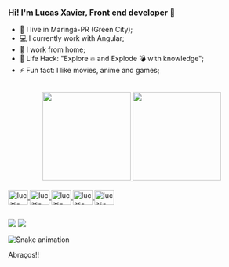 ### Hi! I'm Lucas Xavier, Front end developer 👋

<!-- Any image aligned to the right. Beware the width -->
<!--<img width="40%" align="right" alt="Github" src="https://user-images.githubusercontent.com/68694537/181241334-e43dda1a-558e-4d17-8561-8f61b3b676e0.gif" />-->

- 🌳 I live in Maringá-PR (Green City);
- 💻 I currently work with Angular;
- 🏡 I work from home;
- 🎯 Life Hack: "Explore 🔥 and Explode 💣 with knowledge";
- ⚡️ Fun fact: I like movies, anime and games;

##


<div align="center">
  <a href="https://github.com/lucxavier">
  <img height="180em" src="https://github-readme-stats.vercel.app/api?username=lucxavier&show_icons=true&theme=dracula&include_all_commits=true&count_private=true"/>
  <img height="180em" src="https://github-readme-stats.vercel.app/api/top-langs/?username=lucxavier&layout=compact&langs_count=7&theme=dracula"/>
</div>
  
<div style="display: inline_block"><br>
  <img align="center" alt="lucas-HTML" height="30" width="40" src="https://cdn.jsdelivr.net/gh/devicons/devicon/icons/html5/html5-original.svg">
  <img align="center" alt="lucas-CSS" height="30" width="40" src="https://cdn.jsdelivr.net/gh/devicons/devicon/icons/css3/css3-original.svg">
  <img align="center" alt="lucas-Js" height="30" width="40" src="https://cdn.jsdelivr.net/gh/devicons/devicon/icons/javascript/javascript-original.svg">
  <img align="center" alt="lucas-Ts" height="30" width="40" src="https://cdn.jsdelivr.net/gh/devicons/devicon/icons/typescript/typescript-original.svg">
  <img align="center" alt="lucas-Angular" height="30" width="40" src="https://cdn.jsdelivr.net/gh/devicons/devicon/icons/angularjs/angularjs-original.svg">   
  <!--<img align="right" alt="Rafa-pic" height="150" style="border-radius:50px;">-->
</div>

##
  
<div> 
  <a href = "mailto:lucas.h.xavier@gmail.com"><img src="https://img.shields.io/badge/-Gmail-%23333?style=for-the-badge&logo=gmail&logoColor=white" target="_blank"></a>
  <a href="https://www.linkedin.com/in/lucas-henrique-xavier" target="_blank"><img src="https://img.shields.io/badge/-LinkedIn-%230077B5?style=for-the-badge&logo=linkedin&logoColor=white" target="_blank"></a> 
 
![Snake animation](https://github.com/lucxavier/lucxavier/blob/output/github-contribution-grid-snake.svg)
 
</div>
          
          
          



Abraços!!
